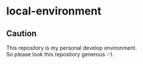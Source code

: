 # local-environment

## Caution

This repository is my personal develop environment.  
So please look this repository generous :-).
